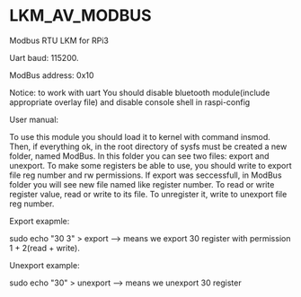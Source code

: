 # LKM_AV_MODBUS
Modbus RTU LKM for RPi3

Uart baud: 115200.

ModBus address: 0x10

Notice: to work with uart You should disable bluetooth module(include appropriate overlay file) and disable console shell in raspi-config

User manual:

To use this module you should load it to kernel with command insmod. 
Then, if everything ok, in the root directory of sysfs must be created a new folder, named ModBus. 
In this folder you can see two files: export and unexport. 
To make some registers be able to use, you should write to export file reg number and rw permissions. 
If export was seccessfull, in ModBus folder you will see new file named like register number. To read or write register value, read or write to its file.
To unregister it, write to unexport file reg number.

Export exapmle:

sudo echo "30 3" > export --> means we export 30 register with permission 1 + 2(read + write).

Unexport example:

sudo echo "30" > unexport --> means we unexport 30 register
